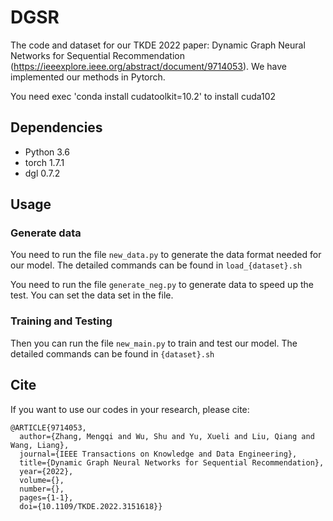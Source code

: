 # DGSR
The code and dataset for our TKDE 2022 paper: Dynamic Graph Neural Networks for Sequential Recommendation (https://ieeexplore.ieee.org/abstract/document/9714053). We have implemented our methods in Pytorch.

You need exec 'conda install cudatoolkit=10.2' to install cuda102
## Dependencies

- Python 3.6
- torch 1.7.1
- dgl 0.7.2

## Usage 

### Generate data

You need to run the file ```new_data.py``` to generate the data format needed for our model. The detailed commands 
can be found in ```load_{dataset}.sh```

You need to run the file ```generate_neg.py``` to generate data to speed up the test. You can set the 
data set in the file.

### Training and Testing 

Then you can run the file ```new_main.py``` to train and test our model. 
The detailed commands can be found in ```{dataset}.sh```



## Cite
If you want to use our codes in your research, please cite:
```
@ARTICLE{9714053,
  author={Zhang, Mengqi and Wu, Shu and Yu, Xueli and Liu, Qiang and Wang, Liang},
  journal={IEEE Transactions on Knowledge and Data Engineering}, 
  title={Dynamic Graph Neural Networks for Sequential Recommendation}, 
  year={2022},
  volume={},
  number={},
  pages={1-1},
  doi={10.1109/TKDE.2022.3151618}}
```
